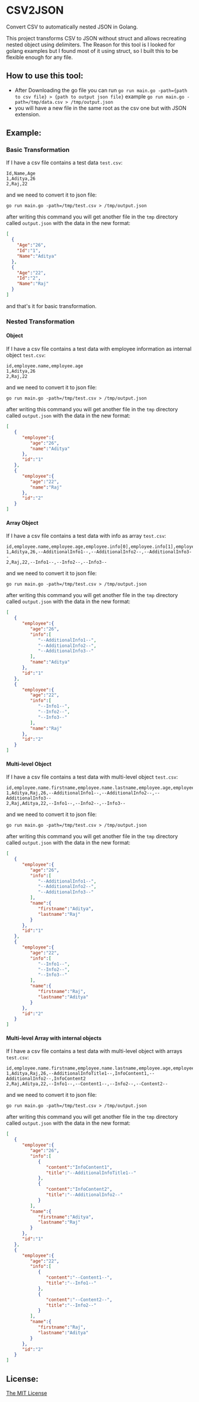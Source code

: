 # CSV2JSON
Convert CSV to automatically nested JSON in Golang.

This project transforms CSV to JSON without struct and allows recreating nested object using delimiters.
The Reason for this tool is I looked for golang examples but I found most of it using struct, so I built this to be flexible enough for any file.

## How to use this tool:
* After Downloading the go file you can run
`go run main.go -path={path to csv file} > {path to output json file}` example `go run main.go -path=/tmp/data.csv > /tmp/output.json`
* you will have a new file in the same root as the csv one but with JSON extension.


## Example:

### Basic Transformation
If I have a csv file contains a test data `test.csv`:
```csv
Id,Name,Age
1,Aditya,26
2,Raj,22
```
and we need to convert it to json file:

`go run main.go -path=/tmp/test.csv > /tmp/output.json`

after writing this command you will get another file in the `tmp` directory called `output.json` with the data in the new format:
```json
[
  {
    "Age":"26",
    "Id":"1",
    "Name":"Aditya"
  },
  {
    "Age":"22",
    "Id":"2",
    "Name":"Raj"
  }
]
```
and that's it for basic transformation.

### Nested Transformation

#### Object
If I have a csv file contains a test data with employee information as internal object `test.csv`:
```csv
id,employee.name,employee.age
1,Aditya,26
2,Raj,22
```
and we need to convert it to json file:

`go run main.go -path=/tmp/test.csv > /tmp/output.json`

after writing this command you will get another file in the `tmp` directory called `output.json` with the data in the new format:
```json
[
   {
      "employee":{
         "age":"26",
         "name":"Aditya"
      },
      "id":"1"
   },
   {
      "employee":{
         "age":"22",
         "name":"Raj"
      },
      "id":"2"
   }
]
```

#### Array Object
If I have a csv file contains a test data with info as array `test.csv`:
```csv
id,employee.name,employee.age,employee.info[0],employee.info[1],employee.info[2]
1,Aditya,26,--AdditionalInfo1--,--AdditionalInfo2--,--AdditionalInfo3--
2,Raj,22,--Info1--,--Info2--,--Info3--
```
and we need to convert it to json file:

`go run main.go -path=/tmp/test.csv > /tmp/output.json`

after writing this command you will get another file in the `tmp` directory called `output.json` with the data in the new format:
```json
[
   {
      "employee":{
         "age":"26",
         "info":[
            "--AdditionalInfo1--",
            "--AdditionalInfo2--",
            "--AdditionalInfo3--"
         ],
         "name":"Aditya"
      },
      "id":"1"
   },
   {
      "employee":{
         "age":"22",
         "info":[
            "--Info1--",
            "--Info2--",
            "--Info3--"
         ],
         "name":"Raj"
      },
      "id":"2"
   }
]
```

#### Multi-level Object
If I have a csv file contains a test data with multi-level object `test.csv`:
```csv
id,employee.name.firstname,employee.name.lastname,employee.age,employee.info[0],employee.info[1],employee.info[2]
1,Aditya,Raj,26,--AdditionalInfo1--,--AdditionalInfo2--,--AdditionalInfo3--
2,Raj,Aditya,22,--Info1--,--Info2--,--Info3--
```
and we need to convert it to json file:

`go run main.go -path=/tmp/test.csv > /tmp/output.json`

after writing this command you will get another file in the `tmp` directory called `output.json` with the data in the new format:
```json
[
   {
      "employee":{
         "age":"26",
         "info":[
            "--AdditionalInfo1--",
            "--AdditionalInfo2--",
            "--AdditionalInfo3--"
         ],
         "name":{
            "firstname":"Aditya",
            "lastname":"Raj"
         }
      },
      "id":"1"
   },
   {
      "employee":{
         "age":"22",
         "info":[
            "--Info1--",
            "--Info2--",
            "--Info3--"
         ],
         "name":{
            "firstname":"Raj",
            "lastname":"Aditya"
         }
      },
      "id":"2"
   }
]
```

#### Multi-level Array with internal objects
If I have a csv file contains a test data with multi-level object with arrays `test.csv`:
```csv
id,employee.name.firstname,employee.name.lastname,employee.age,employee.info[0].title,employee.info[0].content,employee.info[1].title,employee.info[1].content
1,Aditya,Raj,26,--AdditionalInfoTitle1--,InfoContent1,--AdditionalInfo2--,InfoContent2
2,Raj,Aditya,22,--Info1--,--Content1--,--Info2--,--Content2--
```
and we need to convert it to json file:

`go run main.go -path=/tmp/test.csv > /tmp/output.json`

after writing this command you will get another file in the `tmp` directory called `output.json` with the data in the new format:
```json
[
   {
      "employee":{
         "age":"26",
         "info":[
            {
               "content":"InfoContent1",
               "title":"--AdditionalInfoTitle1--"
            },
            {
               "content":"InfoContent2",
               "title":"--AdditionalInfo2--"
            }
         ],
         "name":{
            "firstname":"Aditya",
            "lastname":"Raj"
         }
      },
      "id":"1"
   },
   {
      "employee":{
         "age":"22",
         "info":[
            {
               "content":"--Content1--",
               "title":"--Info1--"
            },
            {
               "content":"--Content2--",
               "title":"--Info2--"
            }
         ],
         "name":{
            "firstname":"Raj",
            "lastname":"Aditya"
         }
      },
      "id":"2"
   }
]
```


## License:
[The MIT License](https://github.com/Ahmad-Magdy/CSV-To-JSON-Converter/blob/master/LICENSE)